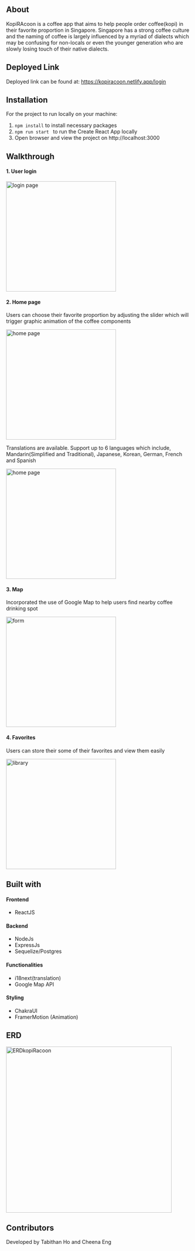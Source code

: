 ## About 
KopiRAcoon is a coffee app that aims to help people order coffee(kopi) in their favorite proportion in Singapore. Singapore has a strong coffee culture and the naming of coffee is largely influenced by a myriad of dialects which may be confusing for non-locals or even the younger generation who are slowly losing touch of their native dialects. 

## Deployed Link 
Deployed link can be found at: https://kopiracoon.netlify.app/login

## Installation 
For the project to run locally on your machine: 
1. <code>npm install</code> to install necessary packages 
2. <code>npm run start </code> to run the Create React App locally 
3. Open browser and view the project on http://localhost:3000 

## Walkthrough 
<h4> 1. User login </h4>
<img src='https://user-images.githubusercontent.com/94110588/176999600-e1336e22-6ff9-42b0-bc1b-83ccdc9498aa.png' alt='login page' width='300'/>

<h4> 2. Home page </h4>
<p> Users can choose their favorite proportion by adjusting the slider which will trigger graphic animation of the coffee components </p>
<img src='https://user-images.githubusercontent.com/94110588/176999609-699d3c25-53ed-48bf-a202-cb83f928f3f5.png' alt='home page' width='300'/>

<p>Translations are available. Support up to 6 languages which include, Mandarin(Simplified and Traditional), Japanese, Korean, German, French and Spanish </p>
<img src='https://user-images.githubusercontent.com/94110588/176999669-aba06a75-7785-47f1-aefe-1ebb37411791.png' alt='home page' width='300'/>

<h4> 3. Map </h4>
<p> Incorporated the use of Google Map to help users find nearby coffee drinking spot </p>
<img src='https://user-images.githubusercontent.com/94110588/176999752-7b1180e9-dbc1-4f80-9adc-3eb72de13802.png' alt='form' width='300'/>

<h4> 4. Favorites </h4>
<p> Users can store their some of their favorites and view them easily  </p>
<img src='https://user-images.githubusercontent.com/94110588/177000485-351268bc-1b59-4f7b-8a0c-47f45f7b1110.png' alt='library' width='300'/>

## Built with 

#### Frontend 
- ReactJS 

#### Backend 
- NodeJs 
- ExpressJs
- Sequelize/Postgres 

#### Functionalities 
- i18next(translation) 
- Google Map API 

#### Styling
- ChakraUI 
- FramerMotion (Animation) 

## ERD 

<img width="452" alt="ERDkopiRacoon" src="https://user-images.githubusercontent.com/94110588/176999981-c44e4b05-8edf-4788-87f5-ffd4d72a4f81.png">

## Contributors 
Developed by Tabithan Ho and Cheena Eng 
